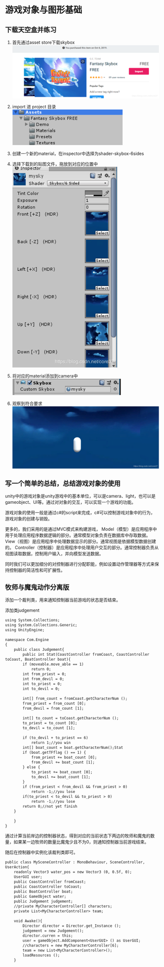 # 游戏对象与图形基础
## 下载天空盒并练习
1. 首先通过asset store下载skybox![在这里插入图片描述](report.assets/20191006233004792.png)
2. import 进 project 目录
![在这里插入图片描述](report.assets/20191006233020253.png)
3. 创建一个新的material，在inspector中选择为shader-skybox-6sides
4. 选择下载到的贴图文件，拖放到对应的位置中 
![在这里插入图片描述](report.assets/20191006233318897.png)
5. 将对应的material添加到camera中
![在这里插入图片描述](report.assets/20191006233343773.png)

6. 观察到符合要求
![在这里插入图片描述](report.assets/20191006233458754.png)

## 写一个简单的总结，总结游戏对象的使用

unity中的游戏对象是unity游戏中的基本单位，可以是camera、light，也可以是gameobject、UI等。通过对对象的交互，可以实现一个游戏的功能。

游戏对象的使用一般是通过c#的script来完成，c#可以控制游戏对象中的行为，游戏对象的创建与销毁。

更多的，我们采用的是通过MVC模式来构建游戏，
Model（模型）是应用程序中用于处理应用程序数据逻辑的部分。通常模型对象负责在数据库中存取数据。
View（视图）是应用程序中处理数据显示的部分。通常视图是依据模型数据创建的。
Controller（控制器）是应用程序中处理用户交互的部分。通常控制器负责从视图读取数据，控制用户输入，并向模型发送数据。

同时我们可以更加细分的对控制器进行分配职能，例如设置动作管理器等方式来保持控制器的简洁性和可扩展性。





## 牧师与魔鬼动作分离版

添加一个裁判类，用来通知控制器当前游戏的状态是否结束。



添加类judgement

```
using System.Collections;
using System.Collections.Generic;
using UnityEngine;

namespace Com.Engine
{
    public class Judgement{
		public int Stat(CoastController fromCoast, CoastController toCoast, BoatController boat){
		if (moveable.move_able == 1)
			return 0;
		int from_priest = 0;
		int from_devil = 0;
		int to_priest = 0;
		int to_devil = 0;

		int[] from_count = fromCoast.getCharacterNum ();
		from_priest = from_count [0];
		from_devil = from_count [1];

		int[] to_count = toCoast.getCharacterNum ();
		to_priest = to_count [0];
		to_devil = to_count [1];

		if (to_devil + to_priest == 6)
			return 1;//you win
		int[] boat_count = boat.getCharacterNum();Stat
		if (boat.getTFflag () == 1) {
			from_priest += boat_count [0];
			from_devil += boat_count [1];
		} else {
			to_priest += boat_count [0];
			to_devil += boat_count [1];
		}
		if (from_priest < from_devil && from_priest > 0)
			return -1;//you lose
		if(to_priest < to_devil && to_priest > 0)
			return -1;//you lose
		return 0;//not yet finish
	}

    }
}
```



通过计算当前岸边的控制器状态，得到对应的当前状态下两边的牧师和魔鬼的数量，如果某一边牧师的数量比魔鬼少且不为0，则通知控制器当前游戏结束。



随后在控制器中实例化该裁判类即可。

```
public class MySceneController : MonoBehaviour, SceneController, UserAction{
	readonly Vector3 water_pos = new Vector3 (0, 0.5f, 0);
	UserGUI user;
	public CoastController fromCoast;
	public CoastController toCoast;
	public BoatController boat;
	public GameObject water;
	public Judgement judgement;
	//private MyCharacterController[] characters;
	private List<MyCharacterController> team;

	void Awake(){
		Director director = Director.get_Instance ();
		judgement = new Judgement();
		director.curren = this;
		user = gameObject.AddComponent<UserGUI> () as UserGUI;
		//characters = new MyCharacterController[6];
		team = new List<MyCharacterController>();
		loadResources ();
	}
```

